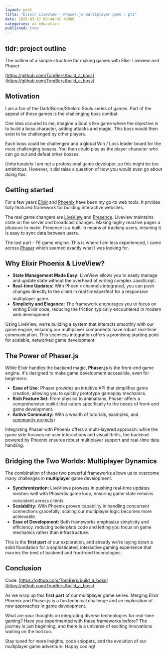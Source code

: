 ```yaml
---
layout: post
title: "Elixir LiveView - Phaser.js multiplayer game : pt1"
date: 2025-03-17 09:44:02 +0000
categories: ai education
published: true
---
```



## tldr: project outline

The outline of a simple structure for making games with Elixir Liveview and Phaser

[https://github.com/TomBers/build_a_boss](https://github.com/TomBers/build_a_boss)

## Motivation

I am a fan of the Dark/Borne/Shekiro Souls series of games.  Part of the appeal of these games is the challenging boss combat.

One idea occured to me, imagine a Soul's like game where the objective is to build a boss character, adding attacks and magic.  This boss would then exist to be challenged by other players.

Each boss could be challenged and a global Win / Loss leader board for the most challenging bosses.  You then could play as the player character who can go out and defeat other bosses.

Unfortunately I am not a professional game developer, so this might be too ambititous.  However, it did raise a question of how you would even go about doing this.

## Getting started

For a few years [Elixir](https://elixir-lang.org/) and [Phoenix](https://www.phoenixframework.org/) have been my go-to web tools.  It prvides fully featured framework for building interactive websites.

The real game changers are [LiveView](https://hexdocs.pm/phoenix_live_view/Phoenix.LiveView.html) and [Presence](https://hexdocs.pm/phoenix/presence.html).  Liveview maintains state on the server and broadcast changes.  Making highly reactive pages a pleasure to make.  Presense is a built-in means of tracking users, meaning it is easy to sync data between users.

The last part - FE game engine.  This is where I am less experienced, I came across [Phaser](https://phaser.io/v388) which seemed exactly what I was looking for.

## Why Elixir Phoenix & LiveView?

- **State Management Made Easy:** LiveView allows you to easily manage and update state without the overhead of writing complex JavaScript.
- **Real-time Updates:** With Phoenix channels integrated, you can push changes directly to the client in real timeâperfect for a responsive multiplayer game.
- **Simplicity and Elegance:** The framework encourages you to focus on writing Elixir code, reducing the friction typically encountered in modern web development.

Using LiveView, we're building a system that interacts smoothly with our game engine, ensuring our multiplayer components have robust real-time communication. This seamless integration offers a promising starting point for scalable, networked game development.

## The Power of Phaser.js

While Elixir handles the backend magic, **Phaser.js** is the front-end game engine. It's designed to make game development accessible, even for beginners:

- **Ease of Use:** Phaser provides an intuitive API that simplifies game creation, allowing you to quickly prototype gameplay mechanics.
- **Rich Feature Set:** From physics to animations, Phaser offers a comprehensive toolkit that caters specifically to the needs of front-end game development.
- **Active Community:** With a wealth of tutorials, examples, and [community projects](https://phaser.io/news/category/game))

Integrating Phaser with Phoenix offers a multi-layered approach: while the game side focuses on user interactions and visual thrills, the backend powered by Phoenix ensures robust multiplayer support and real-time data handling.

## Bridging the Two Worlds: Multiplayer Dynamics

The combination of these two powerful frameworks allows us to overcome many challenges in **multiplayer** game development:

- **Synchronization:** LiveViews prowess in pushing real-time updates meshes well with Phaserâs game loop, ensuring game state remains consistent across clients.
- **Scalability:** With Phoenix proven capability in handling concurrent connections gracefully, scaling our multiplayer logic becomes more achievable.
- **Ease of Development:** Both frameworks emphasize simplicity and efficiency, reducing boilerplate code and letting you focus on game mechanics rather than infrastructure.

This is the **first part** of our exploration, and already we're laying down a solid foundation for a sophisticated, interactive gaming experience that marries the best of backend and front-end technologies.

## Conclusion

Code: [https://github.com/TomBers/build_a_boss](https://github.com/TomBers/build_a_boss)

As we wrap up this **first part** of our multiplayer game series. Merging Elixir Phoenix and Phaser.js is a fun technical challenge and an exploration of new approaches in game development.

What are your thoughts on integrating diverse technologies for real-time gaming? Have you experimented with these frameworks before? The journey is just beginning, and there is a universe of exciting innovations waiting on the horizon.

Stay tuned for more insights, code snippets, and the evolution of our multiplayer game adventure. Happy coding!
